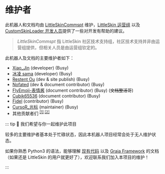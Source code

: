 # 维护者

此机器人和文档均由 [LittleSkinCommspt](https://github.com/LittleSkinCommspt) 维护，[LittleSkin 运营组](https://github.com/LittleSkinChina) 以及 [CustomSkinLoader 开发人员](https://github.com/xfl03/MCCustomSkinLoader)提供了一些对开发有帮助的建议。

> _LittleSkinCommspt_ 指 LittleSkin 社区技术支持组，社区技术支持并非由运营组提供，但相关人员是由运营组钦定的。

此机器人及文档的主要维护者如下：

- [Xiao_Jin](https://github.com/jinzhijie) (developer) (Busy)
- [冰凌 sama](https://github.com/bingling-sama) (developer) (Busy)
- [Restent Ou](https://github.com/Restent) (dev & site publish) (Busy)
- [Nofated](https://github.com/Nofated095) (dev & document contributor) (Busy)
- [FlyEmoji-表情酱](https://github.com/FLYEMOJ1) (document contributor) (Busy) (~~文档整活哥~~)
- [Cubik65536](https://github.com/Cubik65536) (document contributor) (Busy)
- [Fidel](https://github.com/Fidelxyz) (contributor) (Busy)
- [CursoR\_光标](https://github.com/CursoR-S) (maintainer) (Busy)
- 其他贡献者们 <sup>[[1]](https://github.com/LittleSkinCommspt/commspt-bot-manual/graphs/contributors) [[2]](https://github.com/LittleSkinCommspt/commspt-bot/graphs/contributors)</sup>

::: tip 📣 我们希望与你一起维护此项目

较多的主要维护者基本处于忙碌状态，因此本机器人项目经常会处于无人维护状态。

如果你熟悉 Python3 的语法，能够理解 [现有代码](https://github.com/LittleSkinCommspt/commspt-bot) 以及 [Graia Framework](https://github.com/GraiaProject/Application) 的文档（如果还是 LittleSkin 的用户就更好了），欢迎联系我们加入本项目的维护！

:::
